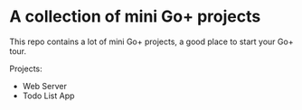 # A collection of mini Go+ projects

This repo contains a lot of mini Go+ projects, a good place to start your Go+ tour.

Projects:

* Web Server
* Todo List App
